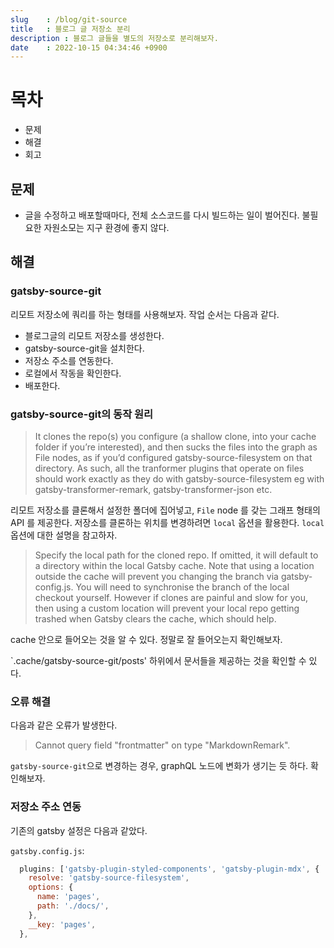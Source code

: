```yaml
---
slug    : /blog/git-source
title   : 블로그 글 저장소 분리
description : 블로그 글들을 별도의 저장소로 분리해보자. 
date    : 2022-10-15 04:34:46 +0900
---
```


# 목차

- 문제
- 해결
- 회고

## 문제
- 글을 수정하고 배포할때마다, 전체 소스코드를 다시 빌드하는 일이 벌어진다.  불필요한 자원소모는 지구 환경에 좋지 않다. 

## 해결
### gatsby-source-git 
리모트 저장소에 쿼리를 하는 형태를 사용해보자. 작업 순서는 다음과 같다. 

- 블로그글의 리모트 저장소를 생성한다. 
- gatsby-source-git을 설치한다. 
- 저장소 주소를 연동한다. 
- 로컬에서 작동을 확인한다. 
- 배포한다. 

### gatsby-source-git의 동작 원리
> It clones the repo(s) you configure (a shallow clone, into your cache folder if you’re interested), and then sucks the files into the graph as File nodes, as if you’d configured gatsby-source-filesystem on that directory. As such, all the tranformer plugins that operate on files should work exactly as they do with gatsby-source-filesystem eg with gatsby-transformer-remark, gatsby-transformer-json etc.

리모트 저장소를 클론해서 설정한 폴더에 집어넣고, `File` node 를 갖는 그래프 형태의 API 를 제공한다. 저장소를 클론하는 위치를 변경하려면 `local` 옵션을 활용한다. `local` 옵션에 대한 설명을 참고하자. 

> Specify the local path for the cloned repo. If omitted, it will default to a directory within the local Gatsby cache. Note that using a location outside the cache will prevent you changing the branch via gatsby-config.js. You will need to synchronise the branch of the local checkout yourself. However if clones are painful and slow for you, then using a custom location will prevent your local repo getting trashed when Gatsby clears the cache, which should help.

cache 안으로 들어오는 것을 알 수 있다. 정말로 잘 들어오는지 확인해보자.  

`.cache/gatsby-source-git/posts' 하위에서 문서들을 제공하는 것을 확인할 수 있다. 

### 오류 해결
다음과 같은 오류가 발생한다. 
> Cannot query field "frontmatter" on type "MarkdownRemark".

`gatsby-source-git`으로 변경하는 경우, graphQL 노드에 변화가 생기는 듯 하다. 확인해보자.

### 저장소 주소 연동
기존의 gatsby 설정은 다음과 같았다.

`gatsby.config.js`:
```javascript
  plugins: ['gatsby-plugin-styled-components', 'gatsby-plugin-mdx', {
    resolve: 'gatsby-source-filesystem',
    options: {
      name: 'pages',
      path: './docs/',
    },
    __key: 'pages',
  },

````


